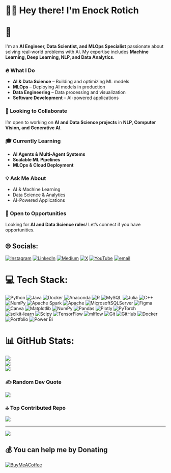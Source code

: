 # 💫👋 Hey there! I'm Enock Rotich<br><br>🚀 
 
I'm an **AI Engineer, Data Scientist, and MLOps Specialist** passionate about solving real-world problems with AI. My expertise includes **Machine Learning, Deep Learning, NLP, and Data Analytics**.  

### 🔥 What I Do  
- **AI & Data Science** – Building and optimizing ML models  
- **MLOps** – Deploying AI models in production  
- **Data Engineering** – Data processing and visualization  
- **Software Development** – AI-powered applications  

### 🎯 Looking to Collaborate  
I’m open to working on **AI and Data Science projects** in **NLP, Computer Vision, and Generative AI**.  

### 🎓 Currently Learning  
- **AI Agents & Multi-Agent Systems**  
- **Scalable ML Pipelines**  
- **MLOps & Cloud Deployment**  

### 💡 Ask Me About  
- AI & Machine Learning  
- Data Science & Analytics  
- AI-Powered Applications  

### 📢 Open to Opportunities  
Looking for **AI and Data Science roles**! Let’s connect if you have opportunities.  

## 🌐 Socials:
[![Instagram](https://img.shields.io/badge/Instagram-%23E4405F.svg?logo=Instagram&logoColor=white)](https://instagram.com/https://www.instagram.com/rotich_enock6/) [![LinkedIn](https://img.shields.io/badge/LinkedIn-%230077B5.svg?logo=linkedin&logoColor=white)](https://linkedin.com/in/https://www.linkedin.com/in/rotich-enock/) [![Medium](https://img.shields.io/badge/Medium-12100E?logo=medium&logoColor=white)](https://medium.com/@https://medium.com/@renock6) [![X](https://img.shields.io/badge/X-black.svg?logo=X&logoColor=white)](https://x.com/https://x.com/carsonMax4) [![YouTube](https://img.shields.io/badge/YouTube-%23FF0000.svg?logo=YouTube&logoColor=white)](https://youtube.com/@https://www.youtube.com/@SirRotichKe) [![email](https://img.shields.io/badge/Email-D14836?logo=gmail&logoColor=white)](mailto:renock667@gmail.com) 

# 💻 Tech Stack:
![Python](https://img.shields.io/badge/python-3670A0?style=for-the-badge&logo=python&logoColor=ffdd54) ![Java](https://img.shields.io/badge/java-%23ED8B00.svg?style=for-the-badge&logo=openjdk&logoColor=white) ![Docker](https://img.shields.io/badge/docker-%230db7ed.svg?style=for-the-badge&logo=docker&logoColor=white) ![Anaconda](https://img.shields.io/badge/Anaconda-%2344A833.svg?style=for-the-badge&logo=anaconda&logoColor=white) ![R](https://img.shields.io/badge/r-%23276DC3.svg?style=for-the-badge&logo=r&logoColor=white) ![MySQL](https://img.shields.io/badge/mysql-4479A1.svg?style=for-the-badge&logo=mysql&logoColor=white) ![Julia](https://img.shields.io/badge/-Julia-9558B2?style=for-the-badge&logo=julia&logoColor=white) ![C++](https://img.shields.io/badge/c++-%2300599C.svg?style=for-the-badge&logo=c%2B%2B&logoColor=white) ![NumPy](https://img.shields.io/badge/numpy-%23013243.svg?style=for-the-badge&logo=numpy&logoColor=white) ![Apache Spark](https://img.shields.io/badge/Apache%20Spark-FDEE21?style=for-the-badge&logo=apachespark&logoColor=black) ![Apache](https://img.shields.io/badge/apache-%23D42029.svg?style=for-the-badge&logo=apache&logoColor=white) ![MicrosoftSQLServer](https://img.shields.io/badge/Microsoft%20SQL%20Server-CC2927?style=for-the-badge&logo=microsoft%20sql%20server&logoColor=white) ![Figma](https://img.shields.io/badge/figma-%23F24E1E.svg?style=for-the-badge&logo=figma&logoColor=white) ![Canva](https://img.shields.io/badge/Canva-%2300C4CC.svg?style=for-the-badge&logo=Canva&logoColor=white) ![Matplotlib](https://img.shields.io/badge/Matplotlib-%23ffffff.svg?style=for-the-badge&logo=Matplotlib&logoColor=black) ![NumPy](https://img.shields.io/badge/numpy-%23013243.svg?style=for-the-badge&logo=numpy&logoColor=white) ![Pandas](https://img.shields.io/badge/pandas-%23150458.svg?style=for-the-badge&logo=pandas&logoColor=white) ![Plotly](https://img.shields.io/badge/Plotly-%233F4F75.svg?style=for-the-badge&logo=plotly&logoColor=white) ![PyTorch](https://img.shields.io/badge/PyTorch-%23EE4C2C.svg?style=for-the-badge&logo=PyTorch&logoColor=white) ![scikit-learn](https://img.shields.io/badge/scikit--learn-%23F7931E.svg?style=for-the-badge&logo=scikit-learn&logoColor=white) ![Scipy](https://img.shields.io/badge/SciPy-%230C55A5.svg?style=for-the-badge&logo=scipy&logoColor=%white) ![TensorFlow](https://img.shields.io/badge/TensorFlow-%23FF6F00.svg?style=for-the-badge&logo=TensorFlow&logoColor=white) ![mlflow](https://img.shields.io/badge/mlflow-%23d9ead3.svg?style=for-the-badge&logo=numpy&logoColor=blue) ![Git](https://img.shields.io/badge/git-%23F05033.svg?style=for-the-badge&logo=git&logoColor=white) ![GitHub](https://img.shields.io/badge/github-%23121011.svg?style=for-the-badge&logo=github&logoColor=white) ![Docker](https://img.shields.io/badge/docker-%230db7ed.svg?style=for-the-badge&logo=docker&logoColor=white) ![Portfolio](https://img.shields.io/badge/Portfolio-%23000000.svg?style=for-the-badge&logo=firefox&logoColor=#FF7139) ![Power Bi](https://img.shields.io/badge/power_bi-F2C811?style=for-the-badge&logo=powerbi&logoColor=black)
# 📊 GitHub Stats:
![](https://github-readme-stats.vercel.app/api?username=Sir-Rotich6&theme=merko&hide_border=false&include_all_commits=true&count_private=true)<br/>
![](https://nirzak-streak-stats.vercel.app/?user=Sir-Rotich6&theme=merko&hide_border=false)<br/>
![](https://github-readme-stats.vercel.app/api/top-langs/?username=Sir-Rotich6&theme=merko&hide_border=false&include_all_commits=true&count_private=true&layout=compact)

### ✍️ Random Dev Quote
![](https://quotes-github-readme.vercel.app/api?type=horizontal&theme=radical)

### 🔝 Top Contributed Repo
![](https://github-contributor-stats.vercel.app/api?username=Sir-Rotich6&limit=5&theme=radical&combine_all_yearly_contributions=true)

---
[![](https://visitcount.itsvg.in/api?id=Sir-Rotich6&icon=3&color=2)](https://visitcount.itsvg.in)

  ## 💰 You can help me by Donating
  [![BuyMeACoffee](https://img.shields.io/badge/Buy%20Me%20a%20Coffee-ffdd00?style=for-the-badge&logo=buy-me-a-coffee&logoColor=black)](https://buymeacoffee.com/https://buymeacoffee.com/sirrotich6) 

  
<!-- Proudly created with GPRM ( https://gprm.itsvg.in ) -->
